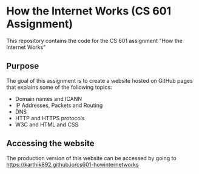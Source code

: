 # How the Internet Works (CS 601 Assignment)

This repository contains the code for the CS 601 assignment "How the Internet Works"

## Purpose

The goal of this assignment is to create a website hosted on GitHub pages that explains some of the following topics:

- Domain names and ICANN
- IP Addresses, Packets and Routing
- DNS
- HTTP and HTTPS protocols
- W3C and HTML and CSS

## Accessing the website

The production version of this website can be accessed by going to https://karthik892.github.io/cs601-howinternetworks